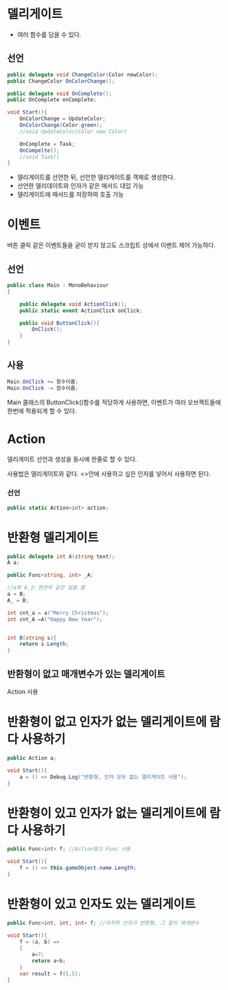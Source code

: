 # 델리게이트

- 여러 함수를 담을 수 있다.

## 선언
```C#
public delegate void ChangeColor(Color newColor);
public ChangeColor OnColorChange();

public delegate void OnComplete();
public OnComplete onComplete;

void Start(){
    OnColorChange = UpdateColor;
    OnColorChange(Color.green);
    //void UpdateColor(Color new Color)

    OnComplete = Task;
    OnCompelte();
    //void Task()
}
```
- 델리게이트를 선언한 뒤, 선언한 델리게이트를 객체로 생성한다.
- 선언한 델리데이트와 인자가 같은 매서드 대입 가능
- 델리게이트에 매서드를 저장하여 호출 가능

# 이벤트

버튼 클릭 같은 이벤트들을 굳이 받지 않고도 스크립트 상에서 이벤트 제어 가능하다.

## 선언
```C#
public class Main : MonoBehaviour
{

    public delegate void ActionClick();
    public static event ActionClick onClick;

    public void ButtonClick(){
        OnClick();
    }
}
```
## 사용
```C#
Main.OnClick += 함수이름;
Main.OnClick -= 함수이름;
```

Main 클래스의 ButtonClick()함수를 적당하게 사용하면, 이벤트가 여러 오브젝트들에 한번에 적용되게 할 수 있다.

# Action

델리게이트 선언과 생성을 동시에 한줄로 할 수 있다.

사용법은 델리게이트와 같다. <>안에 사용하고 싶은 인자를 넣어서 사용하면 된다.

### 선언
```C#
public static Action<int> action;
```

# 반환형 델리게이트
```C#
public delegate int A(string text);
A a;

public Func<string, int> _A;

//a와 A_는 완전히 같은 일을 함
a = B;
A_ = B;

int cnt_a = a("Merry Christmas");
int cnt_A =A("Happy New Year");


int B(string s){
    return s.Length;
}
```

## 반환형이 없고 매개변수가 있는 델리게이트
Action 사용

# 반환형이 없고 인자가 없는 델리게이트에 람다 사용하기
```C#
public Action a;

void Start(){
    a = () => Debug.Log("반환형, 인자 모두 없는 델리게이트 사용");
}
```
# 반환형이 있고 인자가 없는 델리게이트에 람다 사용하기
```C#
public Func<int> f; //Action말고 Func 사용

void Start(){
    f = () => this.gameObject.name.Length;
}
```

# 반환형이 있고 인자도 있는 델리게이트
```C#
public Func<int, int, int> f; //마지막 인자가 반환형, 그 앞이 매개변수

void Start(){
    f = (a, b) =>
    {
        a=7;
        return a+b;
    }
    var result = f(5,5);
}
```
